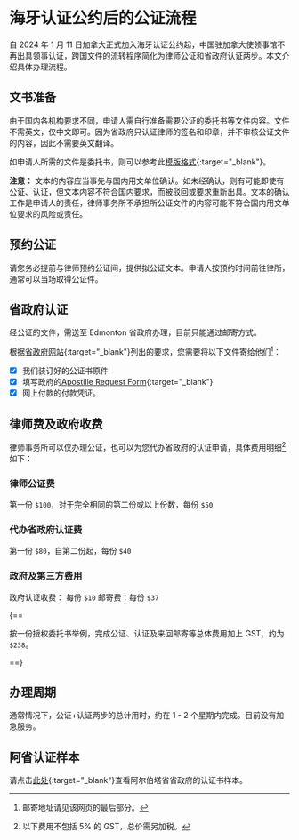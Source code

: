# 海牙认证公约后的公证流程

自 2024 年 1 月 11 日加拿大正式加入海牙认证公约起，中国驻加拿大使领事馆不再出具领事认证，跨国文件的流转程序简化为律师公证和省政府认证两步。本文介绍具体办理流程。

## 文书准备

由于国内各机构要求不同，申请人需自行准备需要公证的委托书等文件内容。文件不需英文，仅中文即可。因为省政府只认证律师的签名和印章，并不审核公证文件的内容，因此不需要英文翻译。

如申请人所需的文件是委托书，则可以参考此[模版格式](https://docs.google.com/document/d/13Ww1-3c-66o33Nbj6MMtE8fSenOmrTiQ/edit?usp=sharing&ouid=104966965464336911050&rtpof=true&sd=true){:target="\_blank"}。

**注意：**
文本的内容应当事先与国内用文单位确认。如未经确认，则有可能即使有公证、认证，但文本内容不符合国内要求，而被驳回或要求重新出具。文本的确认工作是申请人的责任，律师事务所不承担所公证文件的内容可能不符合国内用文单位要求的风险或责任。

## 预约公证

请您务必提前与律师预约公证间，提供拟公证文本。申请人按预约时间前往律所，通常可以当场取得公证件。

## 省政府认证

经公证的文件，需送至 Edmonton 省政府办理，目前只能通过邮寄方式。

根据[省政府网站](https://www.alberta.ca/document-authentication-other-jurisdictions-countries.aspx){:target="\_blank"}列出的要求，您需要将以下文件寄给他们[^1]：

[^1]: 邮寄地址请见该网页的最后部分。

- [x] 我们装订好的公证书原件
- [x] 填写政府的[Apostille Request Form](https://www.alberta.ca/system/files/jus-apostille-request-form.pdf){:target="\_blank"}
- [x] 网上付款的付款凭证。

## 律师费及政府收费

律师事务所可以仅办理公证，也可以为您代办省政府的认证申请，具体费用明细[^2]如下：

[^2]: 以下费用不包括 5% 的 GST，总价需另加税。

### 律师公证费

第一份 `$100`，对于完全相同的第二份或以上份数，每份 `$50`

### 代办省政府认证费

第一份 `$80`，自第二份起，每份 `$40`

### 政府及第三方费用

政府认证收费： 每份 `$10`
邮寄费：每份 `$37`

{==

按一份授权委托书举例，完成公证、认证及来回邮寄等总体费用加上 GST，约为 `$238`。

==}

## 办理周期

通常情况下，公证+认证两步的总计用时，约在 1 - 2 个星期内完成。目前没有加急服务。

## 阿省认证样本

请点击[此处](https://drive.google.com/file/d/1kBC7ZPEW50r2H72ShztGVJRd225xsaa-/view?usp=sharing){:target="\_blank"}查看阿尔伯塔省省政府的认证书样本。
